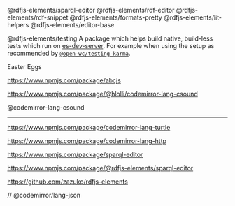 @rdfjs-elements/sparql-editor
@rdfjs-elements/rdf-editor
@rdfjs-elements/rdf-snippet
@rdfjs-elements/formats-pretty
@rdfjs-elements/lit-helpers
@rdfjs-elements/editor-base

@rdfjs-elements/testing
A package which helps build native, build-less tests which run on [es-dev-server](https://npm.im/es-dev-server). For example when using the setup as recommended by [`@open-wc/testing-karma`](https://npm.im/@open-wc/testing-karma).

Easter Eggs

https://www.npmjs.com/package/abcjs

https://www.npmjs.com/package/@hlolli/codemirror-lang-csound

@codemirror-lang-csound

---

https://www.npmjs.com/package/codemirror-lang-turtle

https://www.npmjs.com/package/codemirror-lang-http

https://www.npmjs.com/package/sparql-editor

https://www.npmjs.com/package/@rdfjs-elements/sparql-editor

https://github.com/zazuko/rdfjs-elements

// @codemirror/lang-json
